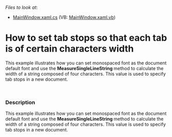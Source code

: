 <!-- default file list -->
*Files to look at*:

* [MainWindow.xaml.cs](./CS/TabStop_EachNCharacters/MainWindow.xaml.cs) (VB: [MainWindow.xaml.vb](./VB/TabStop_EachNCharacters/MainWindow.xaml.vb))
<!-- default file list end -->
# How to set tab stops so that each tab is of certain characters width


<p>This example illustrates how you can set monospaced font as the document default font and use the <strong>MeasureSingleLineString </strong>method to calculate the width of a string composed of four characters.  This value is used to specify tab stops in a new document.</p><br />



<h3>Description</h3>

<p>This example illustrates how you can set monospaced font as the document default font and use the <strong>MeasureSingleLineString </strong>method to calculate the width of a string composed of four characters.  This value is used to specify tab stops in a new document.</p><br />


<br/>


